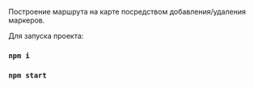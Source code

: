Построение маршрута на карте посредством добавления/удаления маркеров.

Для запуска проекта:

### `npm i`
### `npm start`

